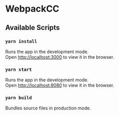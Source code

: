 # WebpackCC

## Available Scripts

### `yarn install`

Runs the app in the development mode.<br>
Open [http://localhost:3000](http://localhost:3000) to view it in the browser.

### `yarn start`

Runs the app in the development mode.<br>
Open [http://localhost:8080](http://localhost:8080) to view it in the browser.

### `yarn build`

Bundles source files in production mode.<br>